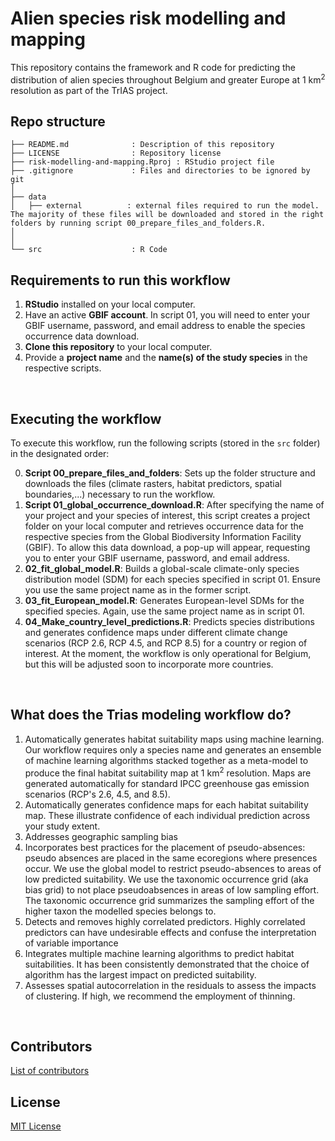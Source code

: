 # Alien species risk modelling and mapping

This repository contains the framework and R code for predicting the distribution of alien species throughout Belgium and greater Europe at 1 km<sup>2</sup> resolution as part of the TrIAS project. 

## Repo structure

```
├── README.md              : Description of this repository
├── LICENSE                : Repository license
├── risk-modelling-and-mapping.Rproj : RStudio project file
├── .gitignore             : Files and directories to be ignored by git
│
├── data
│   ├── external          : external files required to run the model. The majority of these files will be downloaded and stored in the right folders by running script 00_prepare_files_and_folders.R.
│   
│
└── src                    : R Code
```


## Requirements to run this workflow
1.  **RStudio** installed on your local computer.
2.   Have an active **GBIF account**. In script 01, you will need to enter your GBIF username, password, and email address to enable the species occurrence data download.
3. **Clone this repository** to your local computer.
4. Provide a **project name** and the **name(s) of the study species** in the respective scripts. 
<br>

## Executing the workflow
 
To execute this workflow, run the following scripts (stored in the `src` folder) in the designated order:

0. **Script 00_prepare_files_and_folders**: Sets up the folder structure and downloads the files (climate rasters, habitat predictors, spatial boundaries,...) necessary to run the workflow.
1. **Script 01_global_occurrence_download.R**: After specifying the name of your project and your species of interest, this script creates a project folder on your local computer and retrieves occurrence data for the respective species from the Global Biodiversity Information Facility (GBIF). To allow this data download, a pop-up will appear, requesting you to enter your GBIF username, password, and email address.
2. **02_fit_global_model.R**: Builds a global-scale climate-only species distribution model (SDM) for each species specified in script 01. Ensure you use the same project name as in the former script.
3. **03_fit_European_model.R**: Generates European-level SDMs for the specified species. Again, use the same project name as in script 01.
4. **04_Make_country_level_predictions.R**: Predicts species distributions and generates confidence maps under different climate change scenarios (RCP 2.6, RCP 4.5, and RCP 8.5) for a country or region of interest. At the moment, the workflow is only operational for Belgium, but this will be adjusted soon to incorporate more countries.
<br>
 
## What does the Trias modeling workflow do?
1.	Automatically generates habitat suitability maps using machine learning. 
Our workflow requires only a species name and generates an ensemble of machine learning algorithms stacked together as a meta-model to produce the final habitat suitability map at 1 km<sup>2</sup> resolution. Maps are generated automatically for standard IPCC greenhouse gas emission scenarios (RCP's 2.6, 4.5, and 8.5).  
2.	Automatically generates confidence maps for each habitat suitability map. These illustrate confidence of each individual prediction across your study extent.
3.	Addresses geographic sampling bias
4.	Incorporates best practices for the placement of pseudo-absences: pseudo absences are placed in the same ecoregions where presences occur. We use the global model to restrict pseudo-absences to areas of low predicted suitability. We use the taxonomic occurrence grid (aka bias grid) to not place pseudoabsences in areas of low sampling effort. The taxonomic occurrence grid summarizes the sampling effort of the higher taxon the modelled species belongs to.
5.	Detects and removes highly correlated predictors. Highly correlated predictors can have undesirable effects and confuse the interpretation of variable importance
6.	Integrates multiple machine learning algorithms to predict habitat suitabilities. It has been consistently demonstrated that the choice of algorithm has the largest impact on predicted suitability.
7.	Assesses spatial autocorrelation in the residuals to assess the impacts of clustering. If high, we recommend the employment of thinning.
<br>

## Contributors

[List of contributors](https://github.com/trias-project/risk-modelling-and-mapping/contributors)
<br>
## License

[MIT License](https://github.com/trias-project/risk-modelling-and-mapping/blob/master/LICENSE)
